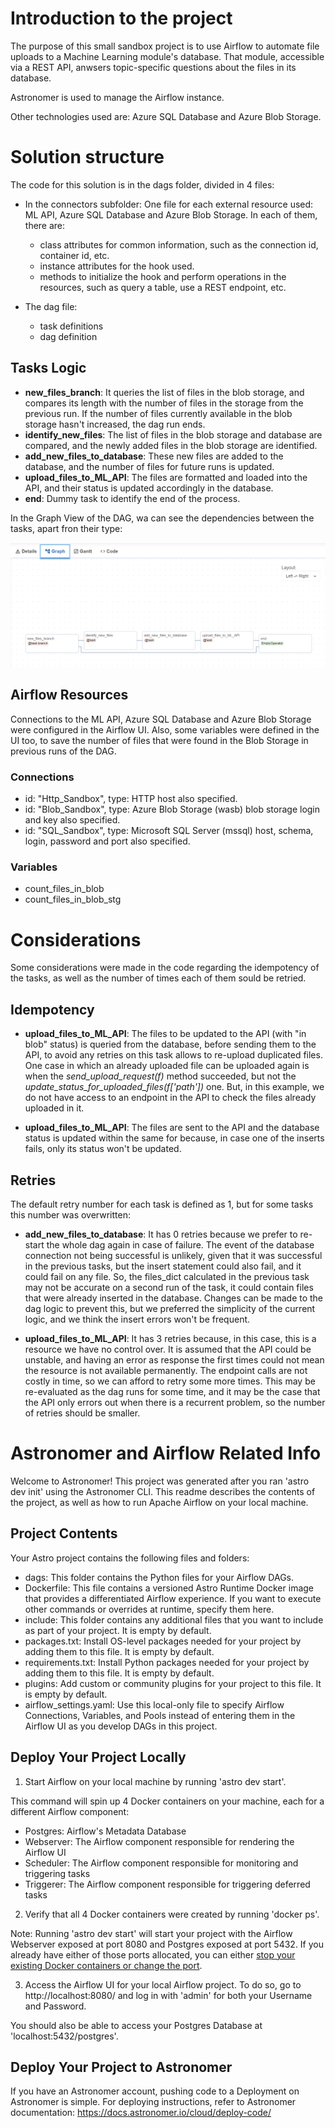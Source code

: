 # Introduction to the project
The purpose of this small sandbox project is to use Airflow to automate file uploads to a Machine Learning module's database.
That module, accessible via a REST API, anwsers topic-specific questions about the files in its database.

Astronomer is used to manage the Airflow instance.

Other technologies used are: Azure SQL Database and Azure Blob Storage.

# Solution structure
The code for this solution is in the dags folder, divided in 4 files:

- In the connectors subfolder:
  One file for each external resource used: ML API, Azure SQL Database and Azure Blob Storage.
  In each of them, there are:
  - class attributes for common information, such as the connection id, container id, etc.
  - instance attributes for the hook used.
  - methods to initialize the hook and perform operations in the resources, such as query a table, use a REST endpoint, etc.

- The dag file:
  - task definitions
  - dag definition
    
## Tasks Logic

- **new_files_branch**:
  It queries the list of files in the blob storage, and compares its length with the number of files in the storage from the previous run.
  If the number of files currently available in the blob storage hasn't increased, the dag run ends.
- **identify_new_files**:
  The list of files in the blob storage and database are compared, and the newly added files in the blob storage are identified.
- **add_new_files_to_database**:
  These new files are added to the database, and the number of files for future runs is updated.
- **upload_files_to_ML_API**:
  The files are formatted and loaded into the API, and their status is updated accordingly in the database. 
- **end**:
  Dummy task to identify the end of the process.

In the Graph View of the DAG, wa can see the dependencies between the tasks, apart fron their type:

![DAG's Graph View](documentation/images/dag_graph_view.png)

## Airflow Resources
Connections to the ML API, Azure SQL Database and Azure Blob Storage were configured in the Airflow UI.
Also, some variables were defined in the UI too, to save the number of files that were found in the Blob Storage in previous runs of the DAG.

### Connections
- id: "Http_Sandbox", type: HTTP
  host also specified.
- id: "Blob_Sandbox", type: Azure Blob Storage (wasb)
  blob storage login and key also specified.
- id: "SQL_Sandbox", type: Microsoft SQL Server (mssql)
  host, schema, login, password and port also specified.

### Variables
- count_files_in_blob
- count_files_in_blob_stg

# Considerations
Some considerations were made in the code regarding the idempotency of the tasks, as well as the number of times each of them sould be retried.

## Idempotency

- **upload_files_to_ML_API**:
  The files to be updated to the API (with "in blob" status) is queried from the database, before sending them to the API,
  to avoid any retries on this task allows to re-upload duplicated files.
  One case in which an already uploaded file can be uploaded again is when the *send_upload_request(f)* method succeeded, but not the
  *update_status_for_uploaded_files(f['path'])* one. But, in this example, we do not have access to an endpoint in the API to check the files already
  uploaded in it.
  
- **upload_files_to_ML_API**:
  The files are sent to the API and the database status is updated within the same for because, in case one of the inserts fails, only its status won't
  be updated.

## Retries

The default retry number for each task is defined as 1, but for some tasks this number was overwritten:

- **add_new_files_to_database**:
  It has 0 retries because we prefer to re-start the whole dag again in case of failure.
  The event of the database connection not being successful is unlikely, given that it was successful in the previous tasks,
  but the insert statement could also fail, and it could fail on any file. So, the files_dict calculated in the previous task may not be accurate on a second run
  of the task, it could contain files that were already inserted in the database.
  Changes can be made to the dag logic to prevent this, but we preferred the simplicity of the current logic, and we think the insert errors won't be frequent.
  
- **upload_files_to_ML_API**:
  It has 3 retries because, in this case, this is a resource we have no control over.
  It is assumed that the API could be unstable, and having an error as response the first times could not mean the resource is not available permanently.
  The endpoint calls are not costly in time, so we can afford to retry some more times.
  This may be re-evaluated as the dag runs for some time, and it may be the case that the API only errors out when there is a recurrent problem, so the number of
  retries should be smaller.

# Astronomer and Airflow Related Info

Welcome to Astronomer! This project was generated after you ran 'astro dev init' using the Astronomer CLI. This readme describes the contents of the project, as well as how to run Apache Airflow on your local machine.

## Project Contents

Your Astro project contains the following files and folders:

- dags: This folder contains the Python files for your Airflow DAGs.
- Dockerfile: This file contains a versioned Astro Runtime Docker image that provides a differentiated Airflow experience. If you want to execute other commands or overrides at runtime, specify them here.
- include: This folder contains any additional files that you want to include as part of your project. It is empty by default.
- packages.txt: Install OS-level packages needed for your project by adding them to this file. It is empty by default.
- requirements.txt: Install Python packages needed for your project by adding them to this file. It is empty by default.
- plugins: Add custom or community plugins for your project to this file. It is empty by default.
- airflow_settings.yaml: Use this local-only file to specify Airflow Connections, Variables, and Pools instead of entering them in the Airflow UI as you develop DAGs in this project.

## Deploy Your Project Locally

1. Start Airflow on your local machine by running 'astro dev start'.

This command will spin up 4 Docker containers on your machine, each for a different Airflow component:

- Postgres: Airflow's Metadata Database
- Webserver: The Airflow component responsible for rendering the Airflow UI
- Scheduler: The Airflow component responsible for monitoring and triggering tasks
- Triggerer: The Airflow component responsible for triggering deferred tasks

2. Verify that all 4 Docker containers were created by running 'docker ps'.

Note: Running 'astro dev start' will start your project with the Airflow Webserver exposed at port 8080 and Postgres exposed at port 5432. If you already have either of those ports allocated, you can either [stop your existing Docker containers or change the port](https://docs.astronomer.io/astro/test-and-troubleshoot-locally#ports-are-not-available).

3. Access the Airflow UI for your local Airflow project. To do so, go to http://localhost:8080/ and log in with 'admin' for both your Username and Password.

You should also be able to access your Postgres Database at 'localhost:5432/postgres'.

## Deploy Your Project to Astronomer

If you have an Astronomer account, pushing code to a Deployment on Astronomer is simple. For deploying instructions, refer to Astronomer documentation: https://docs.astronomer.io/cloud/deploy-code/
